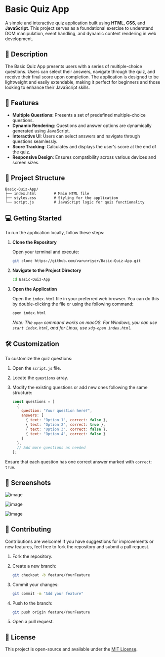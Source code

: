 ﻿# Basic Quiz App

A simple and interactive quiz application built using **HTML**, **CSS**, and **JavaScript**. This project serves as a foundational exercise to understand DOM manipulation, event handling, and dynamic content rendering in web development.

## 📝 Description

The Basic Quiz App presents users with a series of multiple-choice questions. Users can select their answers, navigate through the quiz, and receive their final score upon completion. The application is designed to be lightweight and easily extendable, making it perfect for beginners and those looking to enhance their JavaScript skills.

## 🚀 Features

- **Multiple Questions**: Presents a set of predefined multiple-choice questions.
- **Dynamic Rendering**: Questions and answer options are dynamically generated using JavaScript.
- **Interactive UI**: Users can select answers and navigate through questions seamlessly.
- **Score Tracking**: Calculates and displays the user's score at the end of the quiz.
- **Responsive Design**: Ensures compatibility across various devices and screen sizes.

## 📂 Project Structure

```
Basic-Quiz-App/
├── index.html        # Main HTML file
├── styles.css        # Styling for the application
└── script.js         # JavaScript logic for quiz functionality
```

## 💻 Getting Started

To run the application locally, follow these steps:

1. **Clone the Repository**

   Open your terminal and execute:

   ```bash
   git clone https://github.com/varunriyer/Basic-Quiz-App.git
   ```

2. **Navigate to the Project Directory**

   ```bash
   cd Basic-Quiz-App
   ```

3. **Open the Application**

   Open the `index.html` file in your preferred web browser. You can do this by double-clicking the file or using the following command:

   ```bash
   open index.html
   ```

   *Note: The `open` command works on macOS. For Windows, you can use `start index.html`, and for Linux, use `xdg-open index.html`.*

## 🛠️ Customization

To customize the quiz questions:

1. Open the `script.js` file.
2. Locate the `questions` array.
3. Modify the existing questions or add new ones following the same structure:

   ```javascript
   const questions = [
     {
       question: "Your question here?",
       answers: [
         { text: "Option 1", correct: false },
         { text: "Option 2", correct: true },
         { text: "Option 3", correct: false },
         { text: "Option 4", correct: false }
       ]
     },
     // Add more questions as needed
   ];
   ```

Ensure that each question has one correct answer marked with `correct: true`.

## 📸 Screenshots

![image](https://github.com/user-attachments/assets/953e3959-b5c3-40ed-8211-30ac4572a766)

![image](https://github.com/user-attachments/assets/cbbfdba2-f8af-4343-b064-b5fda46f80a8)

![image](https://github.com/user-attachments/assets/bc368bca-57de-40c8-af7c-529c2aee34b5)



## 🤝 Contributing

Contributions are welcome! If you have suggestions for improvements or new features, feel free to fork the repository and submit a pull request.

1. Fork the repository.
2. Create a new branch:

   ```bash
   git checkout -b feature/YourFeature
   ```

3. Commit your changes:

   ```bash
   git commit -m "Add your feature"
   ```

4. Push to the branch:

   ```bash
   git push origin feature/YourFeature
   ```

5. Open a pull request.

## 📄 License

This project is open-source and available under the [MIT License](LICENSE).
